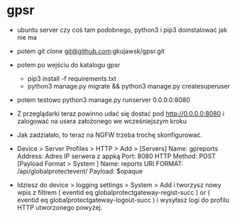 # gpsr
- ubuntu server czy coś tam podobnego, python3 i pip3 doinstalować jak nie ma
- potem git clone git@github.com:gkujawsk/gpsr.git
- potem po wejściu do katalogu gpsr
    - pip3 install -f requirements.txt
    - python3 manage.py migrate && python3 manage.py createsuperuser
- potem testowo python3 manage.py runserver 0.0.0.0:8080
- Z przeglądarki teraz powinno udać się dostać pod http://0.0.0.0:8080 i zalogować na usera założonego we wcześniejszym kroku

- Jak zadziałało, to teraz na NGFW trzeba trochę skonfigurować.
- Device > Server Profiles > HTTP > Add >
[Servers]
Name: gpreports
Address: Adres IP serwera z appką
Port: 8080
HTTP Method: POST
[Payload Format > System ]
Name: reports
URI FORMAT: /api/globalprotectevent/
Payload: $opaque

- Idziesz do device > logging settings > System > Add i tworzysz nowy wpis
z filtrem ( eventid eq globalprotectgateway-regist-succ ) or ( eventid eq globalprotectgateway-logout-succ )
i wysyłasz logi do profilu HTTP utworzonego powyżej.
